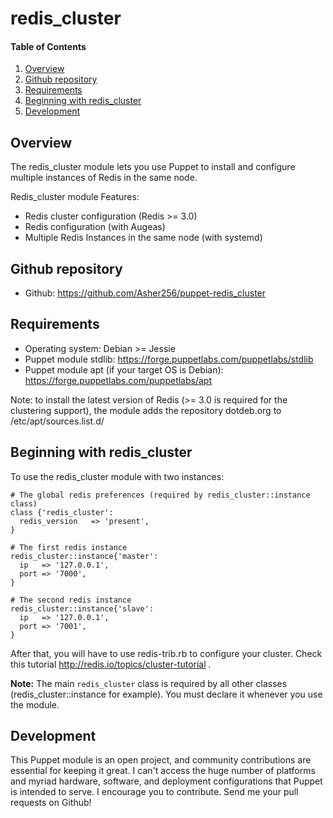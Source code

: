 # redis_cluster

#### Table of Contents

1. [Overview](#overview)
2. [Github repository](#github-repository)
2. [Requirements](#requirements)
3. [Beginning with redis_cluster](#beginning-with-redis_cluster)
4. [Development](#development)

## Overview

The redis_cluster module lets you use Puppet to install and configure multiple instances of Redis in the same node.

Redis_cluster module Features:
- Redis cluster configuration (Redis >= 3.0)
- Redis configuration (with Augeas)
- Multiple Redis Instances in the same node (with systemd)

## Github repository

* Github: https://github.com/Asher256/puppet-redis_cluster

## Requirements

- Operating system: Debian >= Jessie 
- Puppet module stdlib: https://forge.puppetlabs.com/puppetlabs/stdlib 
- Puppet module apt (if your target OS is Debian): https://forge.puppetlabs.com/puppetlabs/apt

Note: to install the latest version of Redis (>= 3.0 is required for the clustering support), the module adds the repository dotdeb.org to /etc/apt/sources.list.d/

## Beginning with redis_cluster

To use the redis_cluster module with two instances:

~~~puppet
# The global redis preferences (required by redis_cluster::instance class)
class {'redis_cluster':
  redis_version   => 'present',
}

# The first redis instance
redis_cluster::instance{'master':
  ip   => '127.0.0.1',
  port => '7000',
}

# The second redis instance
redis_cluster::instance{'slave':
  ip   => '127.0.0.1',
  port => '7001',
}
~~~
After that, you will have to use redis-trib.rb to configure your cluster. Check this tutorial http://redis.io/topics/cluster-tutorial .

**Note:** The main `redis_cluster` class is required by all other classes (redis_cluster::instance for example). You must declare it whenever you use the module.

## Development

This Puppet module is an open project, and community contributions are essential for keeping it great. I can't access the huge number of platforms and myriad hardware, software, and deployment configurations that Puppet is intended to serve. I encourage you to contribute. Send me your pull requests on Github! 

